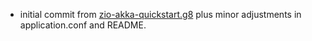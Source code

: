 - initial commit from [zio-akka-quickstart.g8](https://github.com/ScalaConsultants/zio-akka-quickstart.g8)
  plus minor adjustments in application.conf and README.
